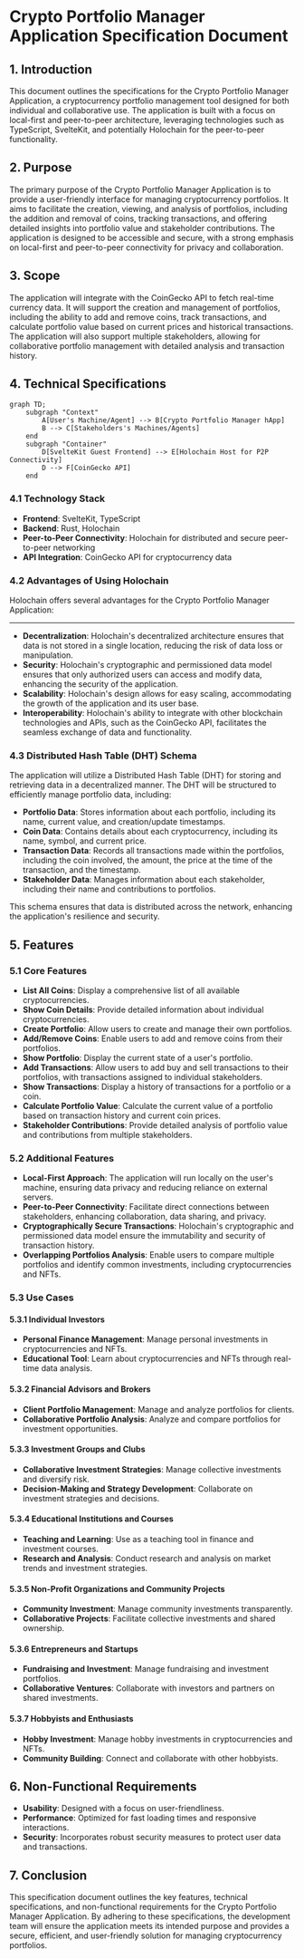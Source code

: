 # Crypto Portfolio Manager Application Specification Document

## 1. Introduction

This document outlines the specifications for the Crypto Portfolio Manager Application, a cryptocurrency portfolio management tool designed for both individual and collaborative use. The application is built with a focus on local-first and peer-to-peer architecture, leveraging technologies such as TypeScript, SvelteKit, and potentially Holochain for the peer-to-peer functionality.

## 2. Purpose

The primary purpose of the Crypto Portfolio Manager Application is to provide a user-friendly interface for managing cryptocurrency portfolios. It aims to facilitate the creation, viewing, and analysis of portfolios, including the addition and removal of coins, tracking transactions, and offering detailed insights into portfolio value and stakeholder contributions. The application is designed to be accessible and secure, with a strong emphasis on local-first and peer-to-peer connectivity for privacy and collaboration.

## 3. Scope

The application will integrate with the CoinGecko API to fetch real-time currency data. It will support the creation and management of portfolios, including the ability to add and remove coins, track transactions, and calculate portfolio value based on current prices and historical transactions. The application will also support multiple stakeholders, allowing for collaborative portfolio management with detailed analysis and transaction history.

## 4. Technical Specifications

```mermaid 
graph TD;
    subgraph "Context"
        A[User's Machine/Agent] --> B[Crypto Portfolio Manager hApp]
        B --> C[Stakeholders's Machines/Agents]
    end
    subgraph "Container"
        D[SvelteKit Guest Frontend] --> E[Holochain Host for P2P Connectivity]
        D --> F[CoinGecko API]
    end
```

### 4.1 Technology Stack

- **Frontend**: SvelteKit, TypeScript
- **Backend**: Rust, Holochain
- **Peer-to-Peer Connectivity**: Holochain for distributed and secure peer-to-peer networking
- **API Integration**: CoinGecko API for cryptocurrency data

### 4.2 Advantages of Using Holochain

Holochain offers several advantages for the Crypto Portfolio Manager Application:
****
- **Decentralization**: Holochain's decentralized architecture ensures that data is not stored in a single location, reducing the risk of data loss or manipulation.
- **Security**: Holochain's cryptographic and permissioned data model ensures that only authorized users can access and modify data, enhancing the security of the application.
- **Scalability**: Holochain's design allows for easy scaling, accommodating the growth of the application and its user base.
- **Interoperability**: Holochain's ability to integrate with other blockchain technologies and APIs, such as the CoinGecko API, facilitates the seamless exchange of data and functionality.

### 4.3 Distributed Hash Table (DHT) Schema

The application will utilize a Distributed Hash Table (DHT) for storing and retrieving data in a decentralized manner. The DHT will be structured to efficiently manage portfolio data, including:

- **Portfolio Data**: Stores information about each portfolio, including its name, current value, and creation/update timestamps.
- **Coin Data**: Contains details about each cryptocurrency, including its name, symbol, and current price.
- **Transaction Data**: Records all transactions made within the portfolios, including the coin involved, the amount, the price at the time of the transaction, and the timestamp.
- **Stakeholder Data**: Manages information about each stakeholder, including their name and contributions to portfolios.

This schema ensures that data is distributed across the network, enhancing the application's resilience and security.

## 5. Features

### 5.1 Core Features

- **List All Coins**: Display a comprehensive list of all available cryptocurrencies.
- **Show Coin Details**: Provide detailed information about individual cryptocurrencies.
- **Create Portfolio**: Allow users to create and manage their own portfolios.
- **Add/Remove Coins**: Enable users to add and remove coins from their portfolios.
- **Show Portfolio**: Display the current state of a user's portfolio.
- **Add Transactions**: Allow users to add buy and sell transactions to their portfolios, with transactions assigned to individual stakeholders.
- **Show Transactions**: Display a history of transactions for a portfolio or a coin.
- **Calculate Portfolio Value**: Calculate the current value of a portfolio based on transaction history and current coin prices.
- **Stakeholder Contributions**: Provide detailed analysis of portfolio value and contributions from multiple stakeholders.

### 5.2 Additional Features

- **Local-First Approach**: The application will run locally on the user's machine, ensuring data privacy and reducing reliance on external servers.
- **Peer-to-Peer Connectivity**: Facilitate direct connections between stakeholders, enhancing collaboration, data sharing, and privacy.
- **Cryptographically Secure Transactions**: Holochain's cryptographic and permissioned data model ensure the immutability and security of transaction history.
- **Overlapping Portfolios Analysis**: Enable users to compare multiple portfolios and identify common investments, including cryptocurrencies and NFTs.

### 5.3 Use Cases

#### 5.3.1 Individual Investors

- **Personal Finance Management**: Manage personal investments in cryptocurrencies and NFTs.
- **Educational Tool**: Learn about cryptocurrencies and NFTs through real-time data analysis.

#### 5.3.2 Financial Advisors and Brokers

- **Client Portfolio Management**: Manage and analyze portfolios for clients.
- **Collaborative Portfolio Analysis**: Analyze and compare portfolios for investment opportunities.

#### 5.3.3 Investment Groups and Clubs

- **Collaborative Investment Strategies**: Manage collective investments and diversify risk.
- **Decision-Making and Strategy Development**: Collaborate on investment strategies and decisions.

#### 5.3.4 Educational Institutions and Courses

- **Teaching and Learning**: Use as a teaching tool in finance and investment courses.
- **Research and Analysis**: Conduct research and analysis on market trends and investment strategies.

#### 5.3.5 Non-Profit Organizations and Community Projects

- **Community Investment**: Manage community investments transparently.
- **Collaborative Projects**: Facilitate collective investments and shared ownership.

#### 5.3.6 Entrepreneurs and Startups

- **Fundraising and Investment**: Manage fundraising and investment portfolios.
- **Collaborative Ventures**: Collaborate with investors and partners on shared investments.

#### 5.3.7 Hobbyists and Enthusiasts

- **Hobby Investment**: Manage hobby investments in cryptocurrencies and NFTs.
- **Community Building**: Connect and collaborate with other hobbyists.

## 6. Non-Functional Requirements

- **Usability**: Designed with a focus on user-friendliness.
- **Performance**: Optimized for fast loading times and responsive interactions.
- **Security**: Incorporates robust security measures to protect user data and transactions.

## 7. Conclusion

This specification document outlines the key features, technical specifications, and non-functional requirements for the Crypto Portfolio Manager Application. By adhering to these specifications, the development team will ensure the application meets its intended purpose and provides a secure, efficient, and user-friendly solution for managing cryptocurrency portfolios.
